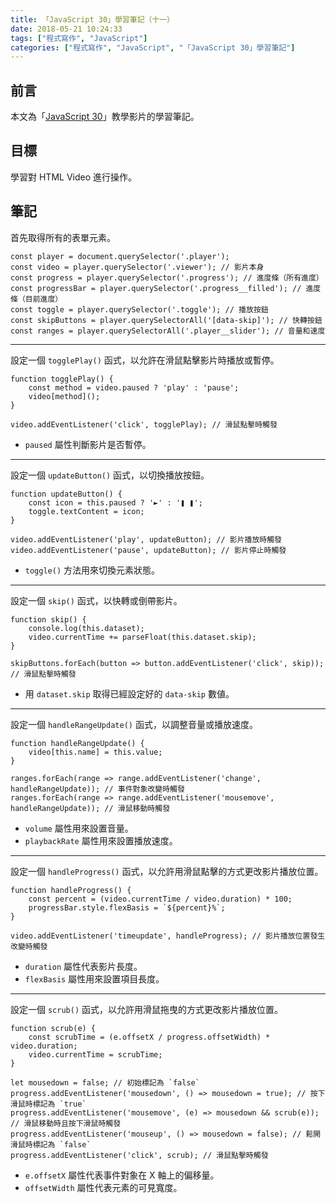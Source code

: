 ```yaml
---
title: 「JavaScript 30」學習筆記（十一）
date: 2018-05-21 10:24:33
tags: ["程式寫作", "JavaScript"]
categories: ["程式寫作", "JavaScript", "「JavaScript 30」學習筆記"]
---
```


## 前言
本文為「[JavaScript 30](https://javascript30.com/)」教學影片的學習筆記。

## 目標
學習對 HTML Video 進行操作。

## 筆記
首先取得所有的表單元素。
```JS
const player = document.querySelector('.player');
const video = player.querySelector('.viewer'); // 影片本身
const progress = player.querySelector('.progress'); // 進度條（所有進度）
const progressBar = player.querySelector('.progress__filled'); // 進度條（目前進度）
const toggle = player.querySelector('.toggle'); // 播放按鈕
const skipButtons = player.querySelectorAll('[data-skip]'); // 快轉按鈕
const ranges = player.querySelectorAll('.player__slider'); // 音量和速度
```
---
設定一個 `togglePlay()` 函式，以允許在滑鼠點擊影片時播放或暫停。
```JS
function togglePlay() {
    const method = video.paused ? 'play' : 'pause';
    video[method]();
}

video.addEventListener('click', togglePlay); // 滑鼠點擊時觸發
```
- `paused` 屬性判斷影片是否暫停。
---
設定一個 `updateButton()` 函式，以切換播放按鈕。
```JS
function updateButton() {
    const icon = this.paused ? '►' : '❚ ❚';
    toggle.textContent = icon;
}

video.addEventListener('play', updateButton); // 影片播放時觸發
video.addEventListener('pause', updateButton); // 影片停止時觸發
```
- `toggle()` 方法用來切換元素狀態。
---
設定一個 `skip()` 函式，以快轉或倒帶影片。
```JS
function skip() {
    console.log(this.dataset);
    video.currentTime += parseFloat(this.dataset.skip);
}

skipButtons.forEach(button => button.addEventListener('click', skip)); // 滑鼠點擊時觸發
```
- 用 `dataset.skip` 取得已經設定好的 `data-skip` 數値。
---
設定一個 `handleRangeUpdate()` 函式，以調整音量或播放速度。
```JS
function handleRangeUpdate() {
    video[this.name] = this.value;
}

ranges.forEach(range => range.addEventListener('change', handleRangeUpdate)); // 事件對象改變時觸發
ranges.forEach(range => range.addEventListener('mousemove', handleRangeUpdate)); // 滑鼠移動時觸發
```
- `volume` 屬性用來設置音量。
- `playbackRate` 屬性用來設置播放速度。
---
設定一個 `handleProgress()` 函式，以允許用滑鼠點擊的方式更改影片播放位置。
```JS
function handleProgress() {
    const percent = (video.currentTime / video.duration) * 100;
    progressBar.style.flexBasis = `${percent}%`;
}

video.addEventListener('timeupdate', handleProgress); // 影片播放位置發生改變時觸發
```
- `duration` 屬性代表影片長度。
- `flexBasis` 屬性用來設置項目長度。
---
設定一個 `scrub()` 函式，以允許用滑鼠拖曳的方式更改影片播放位置。
```JS
function scrub(e) {
    const scrubTime = (e.offsetX / progress.offsetWidth) * video.duration;
    video.currentTime = scrubTime;
}

let mousedown = false; // 初始標記為 `false`
progress.addEventListener('mousedown', () => mousedown = true); // 按下滑鼠時標記為 `true`
progress.addEventListener('mousemove', (e) => mousedown && scrub(e)); // 滑鼠移動時且按下滑鼠時觸發
progress.addEventListener('mouseup', () => mousedown = false); // 鬆開滑鼠時標記為 `false`
progress.addEventListener('click', scrub); // 滑鼠點擊時觸發

```
- `e.offsetX` 屬性代表事件對象在 X 軸上的偏移量。
- `offsetWidth` 屬性代表元素的可見寬度。